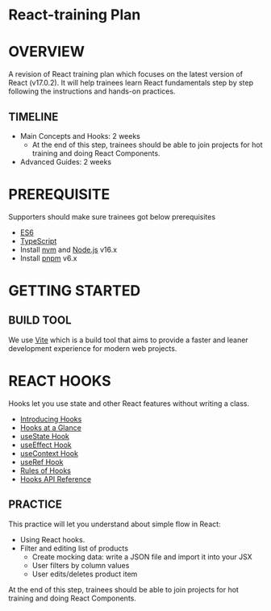 # React-training Plan

# OVERVIEW

A revision of React training plan which focuses on the latest version of React (v17.0.2). It will help trainees learn React fundamentals step by step following the instructions and hands-on practices.

## TIMELINE

* Main Concepts and Hooks: 2 weeks
    * At the end of this step, trainees should be able to join projects for hot training and doing React Components.
* Advanced Guides: 2 weeks

# PREREQUISITE

Supporters should make sure trainees got below prerequisites

* [ES6](https://www.javascripttutorial.net/es6/)
* [TypeScript](https://www.typescriptlang.org/docs/handbook/intro.html)
* Install [nvm](https://github.com/nvm-sh/nvm#install--update-script) and [Node.js](https://nodejs.org/en/download/) v16.x
* Install [pnpm](https://pnpm.io/) v6.x 

# GETTING STARTED

## BUILD TOOL

We use [Vite](https://vitejs.dev/guide/#scaffolding-your-first-vite-project) which is a build tool that aims to provide a faster and leaner development experience for modern web projects.

# REACT HOOKS

Hooks let you use state and other React features without writing a class.

* [Introducing Hooks](https://reactjs.org/docs/hooks-intro.html)
* [Hooks at a Glance](https://reactjs.org/docs/hooks-overview.html)
* [useState Hook](https://reactjs.org/docs/hooks-state.html)
* [useEffect Hook](https://reactjs.org/docs/hooks-effect.html)
* [useContext Hook](https://reactjs.org/docs/hooks-reference.html#usecontext)
* [useRef Hook](https://reactjs.org/docs/hooks-reference.html#useref)
* [Rules of Hooks](https://reactjs.org/docs/hooks-rules.html)
* [Hooks API Reference](https://reactjs.org/docs/hooks-reference.html)

## PRACTICE

This practice will let you understand about simple flow in React:

* Using React hooks.
* Filter and editing list of products
  * Create mocking data: write a JSON file and import it into your JSX
  * User filters by column values
  * User edits/deletes product item

At the end of this step, trainees should be able to join projects for hot training and doing React Components.
